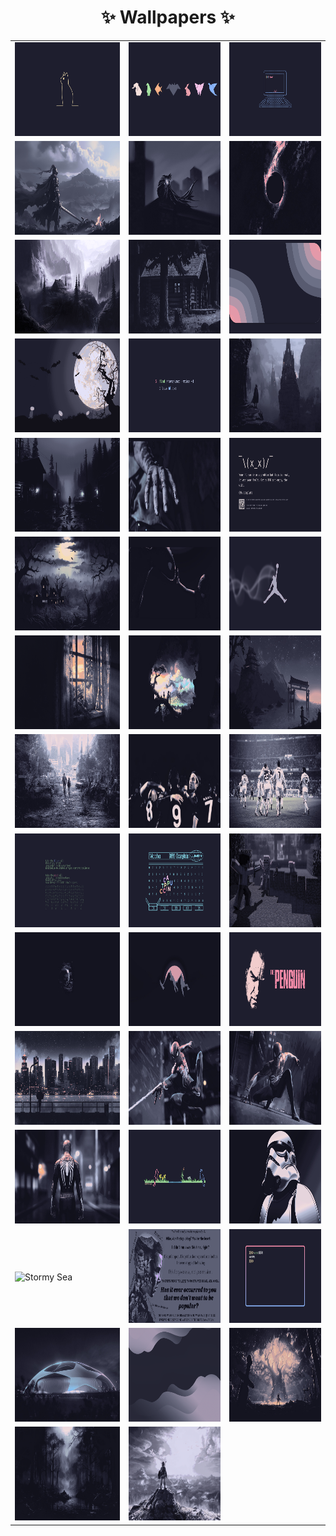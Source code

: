 <div align="center">
    <h1>✨ Wallpapers ✨</h1>

<table>
    <tr>
        <td>
            <img alt="Alone" src="Alone.png" width="260" height="150"/>
        </td>
        <td>
            <img alt="Animals" src="Animals.png" width="260" height="150"/>
        </td>
        <td>
            <img alt="Ascii" src="Ascii.png" width="260" height="150"/>
        </td>
    </tr>
    <tr>
        <td>
            <img alt="Assasin" src="Assasin.jpg" width="260" height="150"/>
        </td>
        <td>
            <img alt="Batman" src="Batman.jpg" width="260" height="150"/>
        </td>
        <td>
            <img alt="Black Hole" src="Black Hole.jpg" width="260" height="150"/>
        </td>
    </tr>
    <tr>
        <td>
            <img alt="Blackhouse" src="Blackhouse.png" width="260" height="150"/>
        </td>
        <td>
            <img alt="Cabin" src="Cabin.png" width="260" height="150"/>
        </td>
        <td>
            <img alt="Catppuccin Wall" src="Catppuccin Wall.png" width="260" height="150"/>
        </td>
    </tr>
    <tr>
        <td>
            <img alt="Cattoween" src="Cattoween.png" width="260" height="150"/>
        </td>
        <td>
            <img alt="Command" src="Command.png" width="260" height="150"/>
        </td>
        <td>
            <img alt="Conar Cross" src="Conar Cross.jpg" width="260" height="150"/>
        </td>
    </tr>
    <tr>
        <td>
            <img alt="Darkwoods" src="Darkwoods.jpg" width="260" height="150"/>
        </td>
        <td>
            <img alt="Ellie" src="Ellie.jpg" width="260" height="150"/>
        </td>
        <td>
            <img alt="Error" src="Error.png" width="260" height="150"/>
        </td>
    </tr>
    <tr>
        <td>
            <img alt="Haunted" src="Haunted.jpg" width="260" height="150"/>
        </td>
        <td>
            <img alt="HTTYD" src="HTTYD.jpg" width="260" height="150"/>
        </td>
        <td>
            <img alt="Jordan" src="Jordan.png" width="260" height="150"/>
        </td>
    </tr>
    <tr>
        <td>
            <img alt="LastOfUs" src="LastOfUs.png" width="260" height="150"/>
        </td>
        <td>
            <img alt="Lavender Fields" src="Lavender Fields.jpg" width="260" height="150"/>
        </td>
        <td>
            <img alt="Lone Samurai" src="Lone Samurai.jpg" width="260" height="150"/>
        </td>
    </tr>
    <tr>
        <td>
            <img alt="LOU" src="LOU.jpg" width="260" height="150"/>
        </td>
        <td>
            <img alt="Madrid" src="Madrid.jpg" width="260" height="150"/>
        </td>
        <td>
            <img alt="Madrid2" src="Madrid2.jpg" width="260" height="150"/>
        </td>
    </tr>
    <tr>
        <td>
            <img alt="Matrix" src="Matrix.png" width="260" height="150"/>
        </td>
        <td>
            <img alt="Mdr" src="Mdr.png" width="260" height="150"/>
        </td>
        <td>
            <img alt="Minecraft" src="Minecraft.png" width="260" height="150"/>
        </td>
    </tr>
    <tr>
        <td>
            <img alt="Moonlight" src="Moonlight.jpg" width="260" height="150"/>
        </td>
        <td>
            <img alt="Mountains" src="Mountains.jpg" width="260" height="150"/>
        </td>
        <td>
            <img alt="Penguin" src="penguin.png" width="260" height="150"/>
        </td>
    </tr>
    <tr>
        <td>
            <img alt="River City" src="River City.jpg" width="260" height="150"/>
        </td>
        <td>
            <img alt="Spideman" src="Spideman.jpg" width="260" height="150"/>
        </td>
        <td>
            <img alt="Spiderman2" src="Spiderman2.jpg" width="260" height="150"/>
        </td>
    </tr>
    <tr>
        <td>
            <img alt="Spiderman3" src="Spiderman3.jpg" width="260" height="150"/>
        </td>
        <td>
            <img alt="Spring" src="Spring.png" width="260" height="150"/>
        </td>
        <td>
            <img alt="Stormtrooper" src="Stormtrooper.jpg" width="260" height="150"/>
        </td>
    </tr>
    <tr>
        <td>
            <img alt="Stormy Sea" src="Stormy Sea.png" width="260" height="150"/>
        </td>
        <td>
            <img alt="Stranger Things" src="Stranger Things.png" width="260" height="150"/>
        </td>
        <td>
            <img alt="Terminal" src="Terminal.png" width="260" height="150"/>
        </td>
    </tr>
    <tr>
        <td>
            <img alt="UCL" src="UCL.jpg" width="260" height="150"/>
        </td>
        <td>
            <img alt="Waves" src="Waves.png" width="260" height="150"/>
        </td>
        <td>
            <img alt="Whispering Woods" src="Whispering Woods.jpg" width="260" height="150"/>
        </td>
    </tr>
    <tr>
        <td>
            <img alt="Woods" src="Woods.png" width="260" height="150"/>
        </td>
        <td>
            <img alt="Zelda" src="zelda.png" width="260" height="150"/>
        </td>
        <td>
            <!-- Empty cell to complete the row -->
        </td>
    </tr>
</table>

</div>
